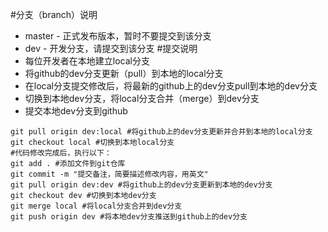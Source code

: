 #分支（branch）说明
* master - 正式发布版本，暂时不要提交到该分支
* dev - 开发分支，请提交到该分支
#提交说明
* 每位开发者在本地建立local分支
* 将github的dev分支更新（pull）到本地的local分支
* 在local分支提交修改后，将最新的github上的dev分支pull到本地的dev分支
* 切换到本地dev分支，将local分支合并（merge）到dev分支
* 提交本地dev分支到github
```
git pull origin dev:local #将github上的dev分支更新并合并到本地的local分支
git checkout local #切换到本地local分支
#代码修改完成后，执行以下：
git add . #添加文件到git仓库
git commit -m "提交备注，简要描述修改内容，用英文"
git pull origin dev:dev #将github上的dev分支更新到本地的dev分支
git checkout dev #切换到本地dev分支
git merge local #将local分支合并到dev分支
git push origin dev #将本地dev分支推送到github上的dev分支

```
